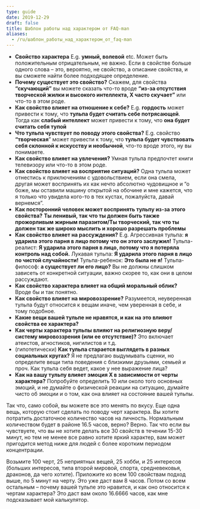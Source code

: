 ```yaml
---
type: guide
date: 2019-12-29
draft: false
title: Шаблон работы над характером от FAQ-man
aliases:
  - /ru/шаблон_работы_над_характером_от_faq-man
---
```

- **Свойство характера** E.g. __умный, волевой__ etc. Может быть положительным отрицательным, не важно. Если в свойстве больше одного слова – это, вероятно, не свойство, а описание свойства, и вы сможете найти более подходящее определение.
- **Почему существует это свойство?** Скажем, для свойства __“скучающий”__ вы можете сказать что-то вроде __“из-за отсутствия творческой жилки и высокого интеллекта, X часто скучает”__ или что-то в этом роде.
- **Как свойство влияет на отношение к себе?** E.g. __гордость__ может привести к тому, что __тульпа будет считать себе потрясающей__. Тогда как __слабый интеллект__ может привести к тому, что __она будет считать себя тупой__
- **Что тульпа чувствует по поводу этого свойства?** E.g. свойство __“творческая__” может привести к тому, что __тульпа будет чувствовать себя склонной к искусству и необычной__, что-то вроде этого, ну вы понимаете.
- **Как свойство влияет на увлечения?** Умная тульпа предпочтет книги телевизору или что-то в этом роде.
- **Как свойство влияет на восприятие ситуаций?** Одна тульпа может отнестись к приключениям с удовольствием, если она смела, другая может воспринять их как нечто абсолютно чудовищное и “о боже, мы оставили машину открытой на обочине и мне кажется, что я только что увидела кого-то в тех кустах, пожалуйста, давай вернемся”.
- **Как посторонний человек может воспринять тульпу из-за этого свойства?** __Ты ленивый, так что ты должен быть также прожорливым жирным паразитом/Ты творческий, так что ты должен так же широко мыслить и хорошо разрешать проблемы__
- **Как свойство влияет на рассуждения?** E.g. Агрессивная тульпа: __я ударила этого парня в лицо потому что он этого заслужил!__ Тульпа-реалист: __Я ударила этого парня в лицо, потому что я потеряла контроль над собой.__ Лукавая тульпа: __Я ударила этого парня в лицо по чистой случайности!__ Тульпа-ребенок: __Это была не я!__ Тульпа-философ: __а существует ли его лицо?__  Вы не должны слишком зависеть от конкретной ситуации, важно скорее то, как они в целом рассуждают.
- **Как свойство характера влияет на общий моральный облик?** Вроде бы и так понятно.
- **Как свойство влияет на мировоззрение?** Разумеется, неуверенная тульпа будут относится к вещам иначе, чем уверенная в себе, и тому подобное.
- **Какие вещи вашей тульпе не нравятся, и как на это влияют свойства ее характера?**
- **Как черты характера тульпы влияют на религиозную веру/систему мировоззрения (или ее отсутствие)?** Это включает атеистов, агностиков, нигилистов и т.д.
- (гипотетически) **Как тульпа старается выглядеть в разных социальных кругах?** Я не предлагаю выдумывать сценки, но определите вещи типа поведения с близкими друзьями, семьей и проч. Как тульпа себя ведет, какое у нее выражение лица?
- **Как на вашу тульпу влияет эмоция X в зависимости от черты характера?** Попробуйте определить 10 или около того основных эмоций, и не думайте о физической реакции на ситуацию, думайте чисто об эмоции и о том, как она влияет на состояние вашей тульпы.

Так что, само собой, вы можете все это менять по вкусу. Еще одна вещь, которую стоит сделать по поводу черт характера. Вы хотите потратить достаточное количество часов на личность. Нормальным количеством будет в районе 16.5 часов, верно? Верно. Так что если вы чувствуете, что вы не хотите делать все 30 свойств в течении 15-30 минут, но тем не менее все равно хотите яркий характер, вам может пригодится метод ниже для людей с более коротким периодом концентрации.

Возьмите 100 черт, 25 неприятных вещей, 25 хобби, и 25 интересов (больших интересов, типа второй мировой, спорта, средневековья, драконов, да чего хотите).  Приложите ко всем 100 свойствам подход выше, по 5 минут на черту. Это уже даст вам 8 часов. Потом со всем остальным – почему вашей тульпе это нравится, и как оно относится к чертам характера? Это даст вам около 16.6666 часов, как мне подсказывает мой калькулятор.
